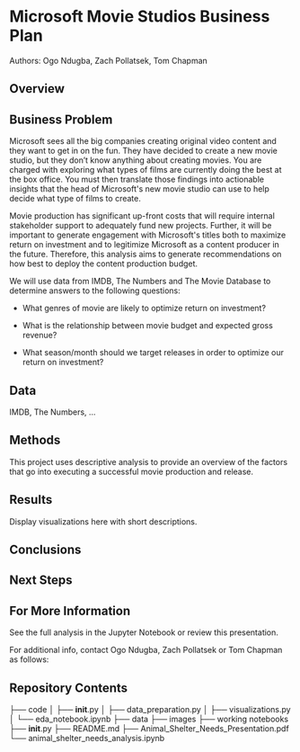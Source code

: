 # Microsoft Movie Studios Business Plan
Authors: Ogo Ndugba, Zach Pollatsek, Tom Chapman

## Overview

## Business Problem
Microsoft sees all the big companies creating original video content and they want to get in on the fun. They have decided to create a new movie studio, but they don’t know anything about creating movies. You are charged with exploring what types of films are currently doing the best at the box office. You must then translate those findings into actionable insights that the head of Microsoft's new movie studio can use to help decide what type of films to create.

Movie production has significant up-front costs that will require internal stakeholder support to adequately fund new projects. Further, it will be important to generate engagement with Microsoft's titles both to maximize return on investment and to legitimize Microsoft as a content producer in the future. Therefore, this analysis aims to generate recommendations on how best to deploy the content production budget. 

We will use data from IMDB, The Numbers and The Movie Database to determine answers to the following questions:

- What genres of movie are likely to optimize return on investment?

- What is the relationship between movie budget and expected gross revenue? 

- What season/month should we target releases in order to optimize our return on investment?


## Data

IMDB, The Numbers, ...

## Methods

This project uses descriptive analysis to provide an overview of the factors that go into executing a successful movie production and release. 

## Results

Display visualizations here with short descriptions.

## Conclusions



## Next Steps




## For More Information

See the full analysis in the Jupyter Notebook or review this presentation.

For additional info, contact Ogo Ndugba, Zach Pollatsek or Tom Chapman as follows:



## Repository Contents

├── code
│   ├── __init__.py
│   ├── data_preparation.py
│   ├── visualizations.py
│   └── eda_notebook.ipynb
├── data
├── images
├── working notebooks
├── __init__.py
├── README.md
├── Animal_Shelter_Needs_Presentation.pdf
└── animal_shelter_needs_analysis.ipynb